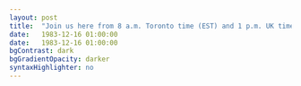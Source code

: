 ```yaml
---
layout: post
title:  "Join us here from 8 a.m. Toronto time (EST) and 1 p.m. UK time (GMT) on Thursday March 30th, 2017 for live streaming of our fourth event. In the interim, above is a recording of our third event."
date:   1983-12-16 01:00:00
date:   1983-12-16 01:00:00
bgContrast: dark
bgGradientOpacity: darker
syntaxHighlighter: no
---
```


